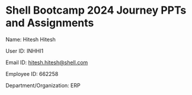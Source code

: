 # Shell Bootcamp 2024 Journey PPTs and Assignments

Name: Hitesh Hitesh

User ID: INHHI1

Email ID: hitesh.hitesh@shell.com

Employee ID: 662258

Department/Organization: ERP
